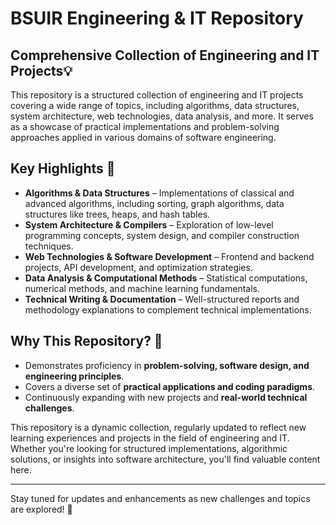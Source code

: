 # BSUIR Engineering & IT Repository

## Comprehensive Collection of Engineering and IT Projects💡

This repository is a structured collection of engineering and IT projects covering a wide range of topics, including algorithms, data structures, system architecture, web technologies, data analysis, and more. It serves as a showcase of practical implementations and problem-solving approaches applied in various domains of software engineering.

## Key Highlights 🔹
- **Algorithms & Data Structures** – Implementations of classical and advanced algorithms, including sorting, graph algorithms, data structures like trees, heaps, and hash tables.
- **System Architecture & Compilers** – Exploration of low-level programming concepts, system design, and compiler construction techniques.
- **Web Technologies & Software Development** – Frontend and backend projects, API development, and optimization strategies.
- **Data Analysis & Computational Methods** – Statistical computations, numerical methods, and machine learning fundamentals.
- **Technical Writing & Documentation** – Well-structured reports and methodology explanations to complement technical implementations.

## Why This Repository? 🎯
- Demonstrates proficiency in **problem-solving, software design, and engineering principles**.
- Covers a diverse set of **practical applications and coding paradigms**.
- Continuously expanding with new projects and **real-world technical challenges**.

This repository is a dynamic collection, regularly updated to reflect new learning experiences and projects in the field of engineering and IT. Whether you're looking for structured implementations, algorithmic solutions, or insights into software architecture, you'll find valuable content here.

---

Stay tuned for updates and enhancements as new challenges and topics are explored! 📂
